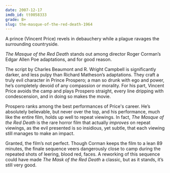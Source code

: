 ```yaml
---
date: 2007-12-17
imdb_id: tt0058333
grade: B+
slug: the-masque-of-the-red-death-1964
---
```


A prince (Vincent Price) revels in debauchery while a plague ravages the surrounding countryside.

_The Masque of the Red Death_ stands out among director Roger Corman’s Edgar Allen Poe adaptations, and for good reason.

The script by Charles Beaumont and R. Wright Campbell is significantly darker, and less pulpy than Richard Matheson’s adaptations. They craft a truly evil character in Prince Prospero; a man so drunk with ego and power, he’s completely devoid of any compassion or morality. For his part, Vincent Price avoids the camp and plays Prospero straight, every line dripping with condescension, and in doing so makes the movie.

Prospero ranks among the best performances of Price's career. He’s absolutely believable, but never over the top, and his performance, much like the entire film, holds up well to repeat viewings. In fact, _The Masque of the Red Death_ is the rare horror film that actually _improves_ on repeat viewings, as the evil presented is so insidious, yet subtle, that each viewing still manages to make an impact.

Granted, the film’s not perfect. Though Corman keeps the film to a lean 89 minutes, the finale sequence veers dangerously close to camp during the repeated shots of leering, blood red, faces. A reworking of this sequence could have made _The Mask of the Red Death_ a classic, but as it stands, it’s still very good.
